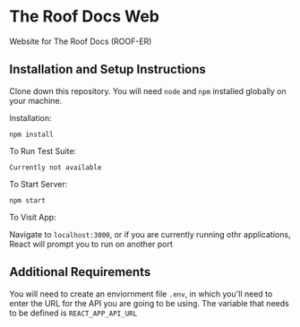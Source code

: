 # The Roof Docs Web

Website for The Roof Docs (ROOF-ER)

## Installation and Setup Instructions

Clone down this repository. You will need `node` and `npm` installed globally on your machine.  

Installation:

`npm install`  

To Run Test Suite:  

`Currently not available`  

To Start Server:

`npm start`  

To Visit App:

Navigate to `localhost:3000`, or if you are currently running othr applications, React will prompt you to run on another port  

## Additional Requirements

You will need to create an enviornment file `.env`, in which you'll need to enter the URL for the API you are going to be using.
The variable that needs to be defined is `REACT_APP_API_URL`